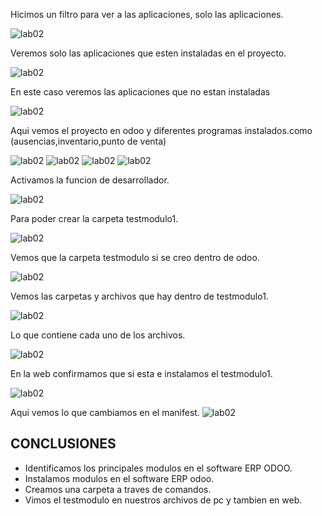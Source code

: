  Hicimos un filtro para ver a las aplicaciones, solo las aplicaciones.

![lab02](imagenes/img1.png)

Veremos solo las aplicaciones que esten instaladas en el proyecto.

![lab02](imagenes/img2.png)

En este caso veremos las aplicaciones que no estan instaladas

![lab02](imagenes/img3.png)

Aqui vemos el proyecto en odoo y diferentes programas instalados.como (ausencias,inventario,punto de venta)

![lab02](imagenes/img4.png)
![lab02](imagenes/img5.png)
![lab02](imagenes/img6.png)
![lab02](imagenes/img7.png)

Activamos la funcion de desarrollador.

![lab02](imagenes/img8.png)


Para poder crear la carpeta testmodulo1.

![lab02](imagenes/img9.png)

Vemos que la carpeta testmodulo si se creo dentro de odoo.

![lab02](imagenes/img10.png)

Vemos las carpetas y archivos que hay dentro de testmodulo1.

![lab02](imagenes/img11.png)

Lo que contiene cada uno de los archivos.

![lab02](imagenes/img12.png)

En la web confirmamos que si esta e instalamos el testmodulo1.

![lab02](imagenes/img13.png)

Aqui vemos lo que cambiamos en el manifest.
![lab02](imagenes/img14.png)

## CONCLUSIONES
- Identificamos los principales modulos en el software ERP ODOO.
- Instalamos modulos en el software ERP odoo.
- Creamos una carpeta a traves de comandos.
- Vimos el testmodulo en nuestros archivos de pc y tambien en web.
